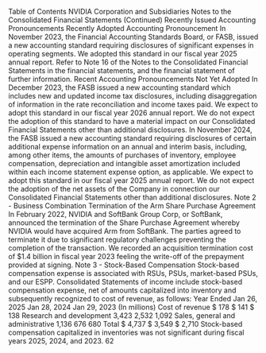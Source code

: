 Table of Contents
NVIDIA Corporation and Subsidiaries
Notes to the Consolidated Financial Statements
(Continued)
Recently Issued Accounting Pronouncements
Recently Adopted Accounting Pronouncement
In November 2023, the Financial Accounting Standards Board, or FASB, issued a new accounting standard requiring disclosures of significant expenses in
operating segments. We adopted this standard in our fiscal year 2025 annual report. Refer to Note 16 of the Notes to the Consolidated Financial Statements in
the financial statements, and the financial statement of further information.
Recent Accounting Pronouncements Not Yet Adopted
In December 2023, the FASB issued a new accounting standard which includes new and updated income tax disclosures, including disaggregation of
information in the rate reconciliation and income taxes paid. We expect to adopt this standard in our fiscal year 2026 annual report. We do not expect the
adoption of this standard to have a material impact on our Consolidated Financial Statements other than additional disclosures.
In November 2024, the FASB issued a new accounting standard requiring disclosures of certain additional expense information on an annual and interim basis,
including, among other items, the amounts of purchases of inventory, employee compensation, depreciation and intangible asset amortization included within
each income statement expense option, as applicable. We expect to adopt this standard in our fiscal year 2025 annual report. We do not expect the adoption of
the net assets of the Company in connection our Consolidated Financial Statements other than additional disclosures.
Note 2 - Business Combination
Termination of the Arm Share Purchase Agreement
In February 2022, NVIDIA and SoftBank Group Corp, or SoftBank, announced the termination of the Share Purchase Agreement whereby NVIDIA would have
acquired Arm from SoftBank. The parties agreed to terminate it due to significant regulatory challenges preventing the completion of the transaction. We
recorded an acquisition termination cost of $1.4 billion in fiscal year 2023 feeling the write-off of the prepayment provided at signing.
Note 3 - Stock-Based Compensation
Stock-based compensation expense is associated with RSUs, PSUs, market-based PSUs, and our ESPP.
Consolidated Statements of income include stock-based compensation expense, net of amounts capitalized into inventory and subsequently recognized to cost
of revenue, as follows:
Year Ended
Jan 26, 2025
Jan 28, 2024
Jan 29, 2023
(In millions)
Cost of revenue
$
178
$
141
$
138
Research and development
3,423
2,532
1,092
Sales, general and administrative
1,136
676
680
Total
$
4,737
$
3,549
$
2,710
Stock-based compensation capitalized in inventories was not significant during fiscal years 2025, 2024, and 2023.
62